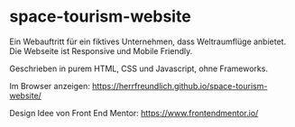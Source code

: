 # space-tourism-website

Ein Webauftritt für ein fiktives Unternehmen, dass Weltraumflüge anbietet. Die Webseite ist Responsive und Mobile Friendly.

Geschrieben in purem HTML, CSS und Javascript, ohne Frameworks.

Im Browser anzeigen: https://herrfreundlich.github.io/space-tourism-website/

Design Idee von Front End Mentor: https://www.frontendmentor.io/
